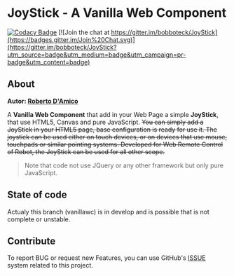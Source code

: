 # JoyStick - A Vanilla Web Component

[![Codacy Badge](https://api.codacy.com/project/badge/Grade/a8b6ea1475c54ae9896e849e356dfe1d)](https://www.codacy.com/app/bobboteck/JoyStick?utm_source=github.com&utm_medium=referral&utm_content=bobboteck/JoyStick&utm_campaign=badger)
[![Join the chat at https://gitter.im/bobboteck/JoyStick](https://badges.gitter.im/Join%20Chat.svg)](https://gitter.im/bobboteck/JoyStick?utm_source=badge&utm_medium=badge&utm_campaign=pr-badge&utm_content=badge)

## About

**Autor: [Roberto D'Amico](http://bobboteck.github.io)**

A **Vanilla Web Component** that add in your Web Page a simple **JoyStick**, that use HTML5, Canvas and pure JavaScript.
~~You can simply add a JoyStick in your HTML5 page, base configuration is ready for use it.
The joystick can be used either on touch devices, or on devices that use mouse, touchpads or similar pointing systems.
Developed for Web Remote Control of Robot, the JoyStick can be used for all other scope.~~

> Note that code not use JQuery or any other framework but only pure JavaScript.

## State of code

Actualy this branch (vanillawc) is in develop and is possible that is not complete or unstable.

## Contribute

To report BUG or request new Features, you can use GitHub's [ISSUE](https://github.com/bobboteck/JoyStick/issues) system related to this project.
